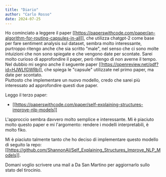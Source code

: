 ```yaml
---
title: "Diario"
author: "Carlo Rosso"
date: 2024-07-25
---
```


Ho cominciato a leggere il paper
[[https://paperswithcode.com/paper/an-algorithm-for-routing-capsules-in-all]],
che utilizza chatgpt-2 come base per fare sentiment analysis sul dataset, sembra
molto interessante, purtroppo ritengo anche che sia scritto "male", nel senso
che ci sono molte intuizioni che non sono spiegate e che vengono date per
scontate. Sarei molto curioso di approfondire il paper, però ritengo di non
averne il tempo. Nel dubbio mi segno anche il seguente paper
[[https://openreview.net/pdf?id=HJWLfGWRb]], che spiega le "capsule" utilizzate
nel primo paper, ma date per scontato.  
Piuttosto che implementare un nuovo modello, credo che sarei più interessato ad
approfondire questi due paper.  

Leggo il terzo paper:
- [[https://paperswithcode.com/paper/self-explaining-structures-improve-nlp-models]]

L'approccio sembra davvero molto semplice e interessante. Mi è piaciuto molto
questo paper e mi l'argomento: rendere i modelli interpretabili, è molto
fiko.

Mi è piaciuto talmente tanto che ho deciso di implementare questo modello di
seguito la repo:
[[https://github.com/ShannonAI/Self_Explaining_Structures_Improve_NLP_Models]].

Domani voglio scrivere una mail a Da San Martino per aggiornarlo sullo stato del
tirocinio.
